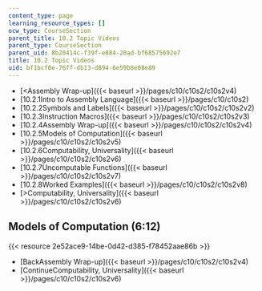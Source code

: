 ```yaml
---
content_type: page
learning_resource_types: []
ocw_type: CourseSection
parent_title: 10.2 Topic Videos
parent_type: CourseSection
parent_uid: 8b20414c-f39f-e884-20ad-bf68575692e7
title: 10.2 Topic Videos
uid: bf1bcf0e-76ff-db13-d894-6e59b8e08e89
---
```


*   [\<Assembly Wrap-up]({{< baseurl >}}/pages/c10/c10s2/c10s2v4)
*   [10.2.1Intro to Assembly Language]({{< baseurl >}}/pages/c10/c10s2)
*   [10.2.2Symbols and Labels]({{< baseurl >}}/pages/c10/c10s2/c10s2v2)
*   [10.2.3Instruction Macros]({{< baseurl >}}/pages/c10/c10s2/c10s2v3)
*   [10.2.4Assembly Wrap-up]({{< baseurl >}}/pages/c10/c10s2/c10s2v4)
*   [10.2.5Models of Computation]({{< baseurl >}}/pages/c10/c10s2/c10s2v5)
*   [10.2.6Computability, Universality]({{< baseurl >}}/pages/c10/c10s2/c10s2v6)
*   [10.2.7Uncomputable Functions]({{< baseurl >}}/pages/c10/c10s2/c10s2v7)
*   [10.2.8Worked Examples]({{< baseurl >}}/pages/c10/c10s2/c10s2v8)
*   [\>Computability, Universality]({{< baseurl >}}/pages/c10/c10s2/c10s2v6)

Models of Computation (6:12)
----------------------------

{{< resource 2e52ace9-14be-0d42-d385-f78452aae86b >}}

*   [BackAssembly Wrap-up]({{< baseurl >}}/pages/c10/c10s2/c10s2v4)
*   [ContinueComputability, Universality]({{< baseurl >}}/pages/c10/c10s2/c10s2v6)